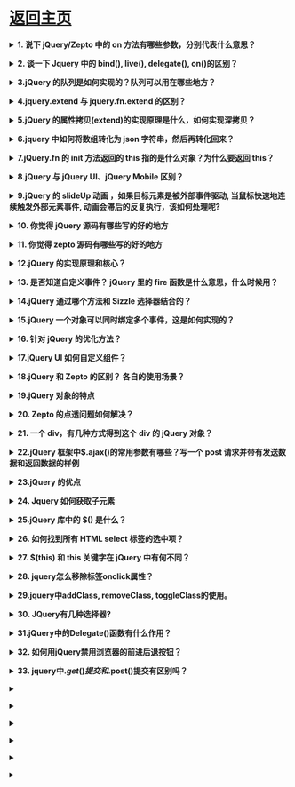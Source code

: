 # [返回主页](https://github.com/yisainan/web-interview/blob/master/README.md)

<b><details><summary>1. 说下 jQuery/Zepto 中的 on 方法有哪些参数，分别代表什么意思？</summary></b>

答案：

[参与互动](https://github.com/yisainan/web-interview/issues/347)

</details>

<b><details><summary>2. 谈一下 Jquery 中的 bind(), live(), delegate(), on()的区别？</summary></b>

答案：

* bind： 绑定事件，对新添加的事件不起作用，方法用于将一个处理程序附加到每个匹配元素的事件上并返回 jQuery 对象。
* live： 方法将一个事件处理程序附加到与当前选择器匹配的所有元素（包含现有的或将来添加的）的指定事件上并返回 jQuery 对象。
* delegate： 方法基于一组特定的根元素将处理程序附加到匹配选择器的所有元素（现有的或将来的）的一个或多个事件上。

[参与互动](https://github.com/yisainan/web-interview/issues/348)

</details>

<b><details><summary>3.jQuery 的队列是如何实现的？队列可以用在哪些地方？</summary></b>

答案：

[参与互动](https://github.com/yisainan/web-interview/issues/349)

</details>

<b><details><summary>4.jquery.extend 与 jquery.fn.extend 的区别？</summary></b>

答案：

[参与互动](https://github.com/yisainan/web-interview/issues/350)

</details>

<b><details><summary>5.jQuery 的属性拷贝(extend)的实现原理是什么，如何实现深拷贝？</summary></b>

答案：

[参与互动](https://github.com/yisainan/web-interview/issues/351)

</details>

<b><details><summary>6.jquery 中如何将数组转化为 json 字符串，然后再转化回来？</summary></b>

答案：

[参与互动](https://github.com/yisainan/web-interview/issues/352)

</details>

<b><details><summary>7.jQuery.fn 的 init 方法返回的 this 指的是什么对象？为什么要返回 this？</summary></b>

答案：

[参与互动](https://github.com/yisainan/web-interview/issues/353)

</details>

<b><details><summary>8.jQuery 与 jQuery UI、jQuery Mobile 区别？</summary></b>

答案：

[参与互动](https://github.com/yisainan/web-interview/issues/354)

</details>

<b><details><summary>9.jQuery 的 slideUp 动画 ，如果目标元素是被外部事件驱动, 当鼠标快速地连续触发外部元素事件, 动画会滞后的反复执行，该如何处理呢?</summary></b>

答案：

[参与互动](https://github.com/yisainan/web-interview/issues/355)

</details>

<b><details><summary>10. 你觉得 jQuery 源码有哪些写的好的地方</summary></b>

答案：

[参与互动](https://github.com/yisainan/web-interview/issues/356)

</details>

<b><details><summary>11. 你觉得 zepto 源码有哪些写的好的地方</summary></b>

答案：

[参与互动](https://github.com/yisainan/web-interview/issues/357)

</details>

<b><details><summary>12.jQuery 的实现原理和核心？</summary></b>

答案：

1、jQuery 的实现原理

```js
var jQuery = function(selector, context) {
    return new jQuery.fn.init(selector, context);
};
```

1)jQuery 采用的是构造函数模式进行开发的, jQuery 是一个类

2)上面说的常用的方法(CSS、属性、筛选、事件、动画、文档处理)都是定义在 jQuery.prototype 上的 ->只有 jQuery 的实例才能使用这些方法

2、选择器/筛选

1)我们的选择器其实就是创造 jQuery 类的一个实例 ->获取页面中元素用的 jQuery(); -> \$()

\$()就是 jQuery 的选择器, 就是创建 jQuery 这个类的一个实例

2)执行的时候需要传递两个参数

```
selector -> 选择器的类型 一般都是string类型
context -> 获取的上下文  第二个参数一般不传，不传默认为document
$("#div1")
$(".box")
$("#div1 span") -> $("span", div1)
console.log($("#div1 span:first"))
```

3)通过选择器获取的是一个 jQuery 类的实例->jQuery 对象

```
console. log($( #div1"))

[jQuery对象的私有的属性]

$("#div1")[0] -> div1这个元素对象
S(#div1").selector -> "#div1"
S(#div1").context -> document
("#div1").length-)1 获取元素的个数

[jQuery对象的公有的属性]
jQuery.prototype
```

4)我们获取的是 jQuery 对象(他是 jQuery 的实例)不是我们的原生 js 对象

jQuery:$("#div1")
JS:document.getElementById("div1") 原生JS的对象不能直接的使用jQuery的方法, 同理, jQuery的对象也不能使用原生js的方法
$("#div1").className = "box"; no
document.getElementById("div1").addClass(); 

5)互相转化

```
var $oDiv =$("#div1")
var oDiv = document.getElementById("div1")
Js->jQuery: $(oDiv).addClass()
jQuery->Js: $oDiv[o]/ $oDiv.get(0)
```

3、核心

```js
$(document).ready(function() {
    //HTML结构加载完成就执行这里的代码
});
$(function() {});
```

```
each

$("selector").each( function(){})遍历获取的这些元素 jQuery.prototype
$.each(ary)遍历数组中的每一项 jQuery.each
```

我们的 jQuery 不仅仅是一个类(在它的原型上定义了很多的方法, 每一个 jQuery 的实例都可以使用这些方法), 它还是一个普通的对象, 在 jQuery 本身的属性中还增加了一系列的方法: Ajax、each、工具

\$.unique(ary)

\$.ajax()

```
$.extend()->把 jQuery当做一个对象,给它扩展属性->完善类库

$.fn.extend()->在 jQuery的原型上扩展属性和方法->编写 jQuery插件

$.extend({
    a: function(){

    }
})
$.a()

$.fn.extend({
    b: function(){

    }
})
$().b()
```

[参与互动](https://github.com/yisainan/web-interview/issues/358)

</details>

<b><details><summary>13. 是否知道自定义事件？ jQuery 里的 fire 函数是什么意思，什么时候用？</summary></b>

答案：

[参与互动](https://github.com/yisainan/web-interview/issues/359)

</details>

<b><details><summary>14.jQuery 通过哪个方法和 Sizzle 选择器结合的？</summary></b>

答案：

[参与互动](https://github.com/yisainan/web-interview/issues/360)

</details>

<b><details><summary>15.jQuery 一个对象可以同时绑定多个事件，这是如何实现的？</summary></b>

答案：jQuery 可以给一个对象同时绑定多个事件，低层实现方式是使用 addEventListner 或 attachEvent 兼容不同的浏览器实现事件的绑定，这样可以给同一个对象注册多个事件。

[参与互动](https://github.com/yisainan/web-interview/issues/361)

</details>

<b><details><summary>16. 针对 jQuery 的优化方法？</summary></b>

答案：

[参与互动](https://github.com/yisainan/web-interview/issues/362)

</details>

<b><details><summary>17.jQuery UI 如何自定义组件？</summary></b>

答案：

[参与互动](https://github.com/yisainan/web-interview/issues/363)

</details>

<b><details><summary>18.jQuery 和 Zepto 的区别？ 各自的使用场景？</summary></b>

答案：

01. Zepto 对象 不能自定义事件

```
例如执行： $({}).bind('cust', function(){});
结果：  TypeError: Object has no method 'addEventListener'
解决办法是创建一个脱离文档流的节点作为事件对象：
例如： $('').bind('cust', function(){});
```

02. Zepto 的选择器表达式: [name=value]   中 value 必须用 双引号 "  or 单引号 ' 括起来

```
例如执行：$('[data-userid=123123123]')
结果：Error: SyntaxError: DOM Exception 12
解决办法： $('[data-userid="123123123]"') or \$("[data-userid='123123123']")

2-1.zepto 的选择器没有办法选出 \$("div[name!='abc']") 的元素
2-2.zepto获取select元素的选中option不能用类似jq的方法$('option[selected]'),因为selected属性不是css的标准属性

应该使用$('option').not(function(){ return !this.selected })
比如：jq:$this.find('option[selected]').attr('data-v') * 1
zepto:$this.find('option').not(function() {return !this.selected}).attr('data-v') * 1
但是获取有select中含有disabled属性的元素可以用 $this.find("option:not(:disabled)") 因为disabled是标准属性
参考网址：https://github.com/madrobby/zepto/issues/503

2-3、zepto在操作dom的selected和checked属性时尽量使用prop方法

```

03. Zepto 是根据标准浏览器写的，所以对于节点尺寸的方法只提供 width() 和 height()，省去了 innerWidth(), innerHeight(),outerWidth(),outerHeight()

```
Zepto.js: 由盒模型（ box-sizing ）决定
jQery: 忽略盒模型，始终返回内容区域的宽/高（不包含 padding 、 border ）解决方式就是使用 .css('width') 而不是 .width() 。

3-1.边框三角形宽高的获取
假设用下面的 HTML 和 CSS 画了一个小三角形：
```

```css
<div class="caret"></div>.caret {
    width: 0;
    height: 0;
    border-width: 0 20px 20px;
    border-color: transparent transparent blue;
    border-style: none dotted solid;
}
```

```
jQuery 使用 .width() 和 .css('width') 都返回 ，高度也一样；
Zepto 使用 .width() 返回 ，使用 .css('width') 返回 0px 。
所以，这种场景，jQuery 使用 .outerWidth() / .outerHeight() ；Zepto 使用 .width() / .height() 。

3-2.offset()

Zepto.js: 返回 top 、 left 、 width 、 height
jQuery: 返回 width 、 height

3-3.隐藏元素

Zepto.js: 无法获取宽高；
jQuery: 可以获取。
```

04. Zepto 的 each 方法只能遍历 数组，不能遍历 JSON 对象
05. Zepto 的 animate 方法参数说明 ：详情点击-> [zepto 中 animate 的用法](https://blog.csdn.net/kongjiea/article/details/38534435)

06. zepto 的 jsonp callback 函数名无法自定义

07. DOM 操作区别

jq 代码：

```js
(function($) {
    $(function() {
        var $list = $("<ul><li>jQuery 插入</li></ul>", {
            id: "insert-by-jquery"
        });
        $list.appendTo($("body"));
    });
})(window.jQuery);
```

jQuery 操作 ul 上的 id 不会被添加。

zepto 代码：

```js
Zepto(function($) {
    var $list = $("<ul><li>Zepto 插入</li></ul>", {
        id: "insert-by-zepto"
    });
    $list.appendTo($("body"));
});
```

Zepto 可以在 ul 上添加 id 。

08. 事件触发区别

jq 代码：

```js
(function($) {
    $(function() {
        $script = $("<script />", {
            src: "http://cdn.amazeui.org/amazeui/1.0.1/js/amazeui.min.js",
            id: "ui-jquery"
        });

        $script.appendTo($("body"));

        $script.on("load", function() {
            console.log("jQ script loaded");
        });
    });
})(window.jQuery);
```

使用 jQuery 时 load 事件的处理函数 不会 执行

zepto 代码：

```js
Zepto(function($) {
    $script = $("<script />", {
        src: "http://cdn.amazeui.org/amazeui/1.0.1/js/amazeui.js",
        id: "ui-zepto"
    });

    $script.appendTo($("body"));

    $script.on("load", function() {
        console.log("zepto script loaded");
    });
});
```

使用 Zepto 时 load 事件的处理函数 会 执行。

09. zepto 阻止事件冒泡

10. zepto 的 slideUP 和 slidedown 事件到底部才能触发

```js
document.addEventListener(
    "touchmove",
    function(event) {
        event.preventDefault();
    },
    false
);
```

解析：[参考](https://blog.csdn.net/kongjiea/article/details/42522305#)

[参与互动](https://github.com/yisainan/web-interview/issues/364)

</details>

<b><details><summary>19.jQuery 对象的特点</summary></b>

答案：

[参与互动](https://github.com/yisainan/web-interview/issues/365)

</details>

<b><details><summary>20. Zepto 的点透问题如何解决？</summary></b>

答案：点透主要是由于两个 div 重合，例如：一个 div 调用 show()，一个 div 调用 hide()；这个时候当点击上面的 div 的时候就会影响到下面的那个 div；
解决办法主要有 2 种：

01. github 上有一个叫做 fastclick 的库，它也能规避移动设备上 click 事件的延迟响应，https://github.com/ftlabs/fastclick
   将它用 script 标签引入页面（该库支持 AMD，于是你也可以按照 AMD 规范，用诸如 require.js 的模块加载器引入），并且在 dom ready 时初始化在 body 上，
02. 根据分析，如果不引入其它类库，也不想自己按照上述 fastclcik 的思路再开发一套东西，需要 1.一个优先于下面的“divClickUnder”捕获的事件；2.并且通过这个事件阻止掉默认行为（下面的“divClickUnder”对 click 事件的捕获，在 ios 的 safari，click 的捕获被认为和滚屏、点击输入框弹起键盘等一样，是一种浏览器默认行为，即可以被 event.preventDefault()阻止的行为）。

[参与互动](https://github.com/yisainan/web-interview/issues/366)

</details>

<b><details><summary>21. 一个 div，有几种方式得到这个 div 的 jQuery 对象？</summary></b>

`<div class='aabbcc' id='nodesView'></div>` 想直接获取这个 div 的 dom 对象，如何获取？dom 对象如何转化为 jQuery 对象？

答案：

[参与互动](https://github.com/yisainan/web-interview/issues/367)

</details>

<b><details><summary>22.jQuery 框架中\$.ajax()的常用参数有哪些？写一个 post 请求并带有发送数据和返回数据的样例</summary></b>

答案：

[参与互动](https://github.com/yisainan/web-interview/issues/368)

</details>

<b><details><summary>23.jQuery 的优点</summary></b>

答案：

1、轻量级

JQuery 非常轻巧，采用 Dean Edwards 编写的 Packer 压缩后，大小不到 30KB, 如果使用 Min 版并且在服务器端启用 Gzip 压缩后，大小只有 18KB。

gzip： 每天一个 linux 命令（32）：gzip 减少文件大小有两个明显的好处，一是可以减少存储空间，二是通过网络传输文件时，可以减少传输的时间。gzip 是在 Linux 系统中经常使用的一个对文件进行压缩和解压缩的命令，既方便又好用。gzip 不仅可以用来压缩大的、较少使用的文件以节省磁盘空间，还可以和 tar 命令一起构成 Linux 操作系统中比较流行的压缩文件格式。据统计，gzip 命令对文本文件有 60%～ 70%的压缩率。

2、强大的选择器

JQuery 允许开发者使用从 CSS1 到 CSS3 几乎所有的选择器，以及 JQuery 独创的高级而且复杂的选择器，另外还可以加入插件使其支持 XPath 选择器，甚至开发者可以编写属于自己的选择器。由于 JQuery 支持选择器这一特性，因此有一定 CSS 经验的开发人员可以很容易的切入到 JQuery 的学习中来。

XPath：
XPath 是一门在 XML 文档中查找信息的语言。XPath 可用来在 XML 文档中对元素和属性进行遍历。

     XPath 是 W3C XSLT 标准的主要元素，并且 XQuery 和 XPointer 都构建于 XPath 表达之上。

     因此，对 XPath 的理解是很多高级 XML 应用的基础。

3、出色的 DOM 操作的封装

JQuery 封装了大量常用的 DOM 操作，使开发者在编写 DOM 操作相关程序的时候能够得心应手。JQuery 轻松地完成各种原本非常复杂的操作，让 JavaScript 新手也能写出出色的程序。

4、可靠的事件处理机制

JQuery 的事件处理机制吸收了 JavaScript 专家 Dean Edwards 编写的事件处理函数的精华，是的 JQuery 在处理事件绑定的时候相当可靠。在预留退路、循序渐进以及非入侵式编程思想方面，JQuery 也做得非常不错。

5、完善的 Ajax

JQuery 将所有的 Ajax 操作封装到一个函数\$.ajax()里，使得开发者处理 Ajax 的时候能够专心处理业务逻辑而无需关心复杂的浏览器兼容性和 XMLHttpRequest 对象的创建和使用的问题。

6、不污染顶级变量

JQuery 只建立一个名为 JQuery 的对象，其所有的函数方法都在这个对象之下。其别名\$也可以随时交流控制权，绝对不会污染其他的对象。该特性是 JQuery 可以与其他 JavaScript 库共存，在项目中放心地引用而不需要考虑到后期的冲突。

7、出色的浏览器兼容性

作为一个流行的 JavaScript 库，浏览器的兼容性是必须具备的条件之一。JQuery 能够在 IE6.0+, FF 2+, Safari2.+和 Opera9.0+下正常运行。JQuery 同时修复了一些浏览器之间的的差异，使开发者不必在开展项目前建立浏览器兼容库。

8、链式操作方式

JQuery 中最有特色的莫过于它的链式操作方式——即对发生在同一个 JQuery 对象上的一组动作，可以直接接连写无需要重复获取对象。这一特点使得 JQuery 的代码无比优雅。

09. 隐式迭代

当用 JQuery 找到带有“.myClass”类的全部元素，然后隐藏他们时。无需循环遍历每一个返回的元素。相反，JQuery 里的方法都被设计成自动操作的对象集合，而不是单独的对象，这使得大量的循环结构变得不再必要，从而大幅度地减少代码量。

10、行为层与结构层的分离

开发者可以使用选择器选中元素，然后直接给元素添加事件。这种将行为层与结构层完全分离的思想，可以使 JQuery 开发人员和 HTML 或其他页面开发人员各司其职，摆脱过去开发冲突或个人单干的开发模式。同时，后期维护也非常方便，不需要在 HTML 代码中寻找某些函数和重复修改 HTML 代码。

11、丰富的插件支持

JQuery 的易扩展性，吸引了来自全球开发者来编写 JQuery 的扩展插件。目前已经有超过几百种官方插件支持，而且还不断有新插件面试。

12、完善的文档

JQuery 的文档非常丰富，现阶段多位英文文档，中文文档相对较少。很多热爱 JQuery 的团队都在努力完善 JQuery 中文文档，例如 JQuery 的中文 API。

13、开源

JQuery 是一个开源的产品，任何人都可以自由地使用并提出修改意见。

[参与互动](https://github.com/yisainan/web-interview/issues/369)

</details>

<b><details><summary>24. Jquery 如何获取子元素</summary></b>

答案：

Jquery 获取子元素的方法有 2 种，分别是 children()方法和 find()方法。下面我们分别来使用这两种方法，看看它们有何差异。

解析：

1、children()方法：获取该元素下的直接子集元素

2、find()方法：获取该元素下的所有子集元素

3、children()方法获取最外层 ul 下面直接子集元素 li：\$("#ul").children("li")

需要注意的是，如果 li 元素下还有 li 元素，children 方法将不会被获取。我们可以用 length 来测试获取的个数“\$("#ul").children("li").length”，最后输出结果为 3

4、find()方法获取 ul 下所有元素 li：\$("#ul").find("li")

需要注意的是，find 方法会无限循环查找 ul 标签节点下的 li，一直找到没有为止，用 length 来测试获取个数“\$("#ul").find("li").length”，最后输出结果为 9

5、children 和 find 的区别：children 只会查找直接子集，而 find 会跨越层级查找，一直找到没有为止。

示例：

```html
<ul id="ul">
    <li>
        list1
        <ul>
            <li>
                list1-1
            </li>
            <li>
                list1-2
            </li>
        </ul>
    </li>
    <li>
        list2
        <ul>
            <li>
                list2-1
            </li>
            <li>
                list2-2
            </li>
        </ul>
    </li>
    <li>
        list3
        <ul>
            <li>
                list3-1
            </li>
            <li>
                list3-2
            </li>
        </ul>
    </li>
</ul>
```

```js
console.log($("#ul").find("li").length); // 9
console.log($("#ul").children("li").length); // 3
```

[参与互动](https://github.com/yisainan/web-interview/issues/370)

</details>

<b><details><summary>25.jQuery 库中的 $() 是什么？</summary></b>

答案：$() 函数是 jQuery() 函数的别称。$() 函数用于将任何对象包裹成 jQuery 对象，接着你就被允许调用定义在 jQuery 对象上的多个不同方法。你可以将一个选择器字符串传入 $() 函数，它会返回一个包含所有匹配的 DOM 元素数组的 jQuery 对象。

</details>

<b><details><summary>26. 如何找到所有 HTML select 标签的选中项？</summary></b>

答案：$('[name=selectname] :selected')

</details>

<b><details><summary>27. $(this) 和 this 关键字在 jQuery 中有何不同？</summary></b>

答案：

```
$(this) 返回一个 jQuery 对象，你可以对它调用多个 jQuery 方法，比如用 text() 获取文本，用val() 获取值等等。

而 this 代表当前元素，它是 JavaScript 关键词中的一个，表示上下文中的当前 DOM 元素。你不能对它调用 jQuery 方法，直到它被 $() 函数包裹，例如 $(this)。
```

</details>

<b><details><summary>28. jquery怎么移除标签onclick属性？</summary></b>

答案：

```
获得a标签的onclick属性: $("a").attr("onclick")
删除onclick属性：$("a").removeAttr("onclick");
设置onclick属性：$("a").attr("onclick","test();");
```

</details>

<b><details><summary>29.jquery中addClass, removeClass, toggleClass的使用。</summary></b>

答案：

```
$(selector).addClass(class)：为每个匹配的元素添加指定的类名
$(selector).removeClass(class)：从所有匹配的元素中删除全部或者指定的类，删除class中某个值；
$(selector).toggleClass(class)：如果存在（不存在）就删除（添加）一个类
$(selector).removeAttr(class);删除class这个属性；
```

</details>

<b><details><summary>30. JQuery有几种选择器?</summary></b>

答案：

```
(1)、基本选择器：#id，class,element,*;
(2)、层次选择器：parent > child，prev + next ，prev ~ siblings
(3)、基本过滤器选择器：:first，:last ，:not ，:even ，:odd ，:eq ，:gt ，:lt
(4)、内容过滤器选择器： :contains ，:empty ，:has ，:parent
(5)、可见性过滤器选择器：:hidden ，:visible
(6)、属性过滤器选择器：[attribute] ，[attribute=value] ，[attribute!=value] ，[attribute^=value] ，[attribute$=value] ，[attribute*=value]
(7)、子元素过滤器选择器：:nth-child ，:first-child ，:last-child ，:only-child
(8)、表单选择器： :input ，:text ，:password ，:radio ，:checkbox ，:submit 等；
(9)、表单过滤器选择器：:enabled ，:disabled ，:checked ，:selected
```

</details>

<b><details><summary>31.jQuery中的Delegate()函数有什么作用？</summary></b>

答案：

```
delegate()会在以下两个情况下使用到：
 1、如果你有一个父元素，需要给其下的子元素添加事件，这时你可以使用delegate()了，代码如下：
$("ul").delegate("li", "click", function(){ $(this).hide(); });
 2、当元素在当前页面中不可用时，可以使用delegate()
```

</details>

<b><details><summary>32. 如何用jQuery禁用浏览器的前进后退按钮？</summary></b>

答案：

```js
< script type = "text/javascript"
language = "javascript" >
    $(document).ready(function() {
        window.history.forward(1);
        //OR window.history.forward(-1);
    }); <
/script>
```

</details>

<b><details><summary>33. jquery中$.get()提交和$.post()提交有区别吗？</summary></b>

答案：

```
相同点：都是异步请求的方式来获取服务端的数据；
异同点：
1、请求方式不同：$.get() 方法使用GET方法来进行异步请求的。$.post() 方法使用POST方法来进行异步请求的。
2、参数传递方式不同：get请求会将参数跟在URL后进行传递，而POST请求则是作为HTTP消息的实体内容发送给Web服务器的，这种传递是对用户不可见的。
3、数据传输大小不同：get方式传输的数据大小不能超过2KB 而POST要大的多
4、安全问题： GET 方式请求的数据会被浏览器缓存起来，因此有安全问题。
```

</details>

<b><details><summary></summary></b>

答案：

</details>

<b><details><summary></summary></b>

答案：

</details>

<b><details><summary></summary></b>

答案：

</details>

<b><details><summary></summary></b>

答案：

</details>

<b><details><summary></summary></b>

答案：

</details>

<b><details><summary></summary></b>

答案：

</details>
